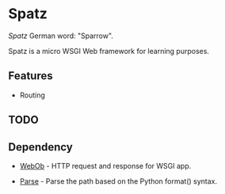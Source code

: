 # Spatz

*Spatz* German word: "Sparrow".

Spatz is a micro WSGI Web framework for learning purposes. 

## Features

* Routing


## TODO




## Dependency

* [WebOb](https://docs.pylonsproject.org/projects/webob/en/stable/index.html) - HTTP request and response for WSGI app.

* [Parse](https://github.com/r1chardj0n3s/parse) - Parse the path based on the Python format() syntax.
